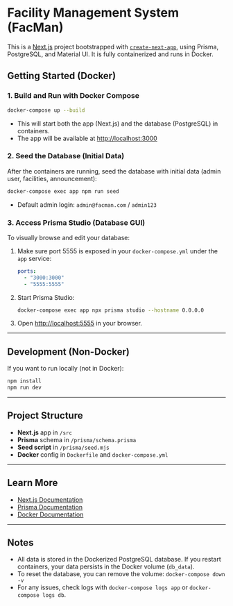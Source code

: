 # Facility Management System (FacMan)

This is a [Next.js](https://nextjs.org) project bootstrapped with [`create-next-app`](https://nextjs.org/docs/app/api-reference/cli/create-next-app), using Prisma, PostgreSQL, and Material UI. It is fully containerized and runs in Docker.

## Getting Started (Docker)

### 1. Build and Run with Docker Compose

```bash
docker-compose up --build
```
- This will start both the app (Next.js) and the database (PostgreSQL) in containers.
- The app will be available at [http://localhost:3000](http://localhost:3000)

### 2. Seed the Database (Initial Data)
After the containers are running, seed the database with initial data (admin user, facilities, announcement):

```bash
docker-compose exec app npm run seed
```
- Default admin login: `admin@facman.com` / `admin123`

### 3. Access Prisma Studio (Database GUI)
To visually browse and edit your database:

1. Make sure port 5555 is exposed in your `docker-compose.yml` under the `app` service:
   ```yaml
   ports:
     - "3000:3000"
     - "5555:5555"
   ```
2. Start Prisma Studio:
   ```bash
   docker-compose exec app npx prisma studio --hostname 0.0.0.0
   ```
3. Open [http://localhost:5555](http://localhost:5555) in your browser.

---

## Development (Non-Docker)
If you want to run locally (not in Docker):

```bash
npm install
npm run dev
```

---

## Project Structure
- **Next.js** app in `/src`
- **Prisma** schema in `/prisma/schema.prisma`
- **Seed script** in `/prisma/seed.mjs`
- **Docker** config in `Dockerfile` and `docker-compose.yml`

---

## Learn More
- [Next.js Documentation](https://nextjs.org/docs)
- [Prisma Documentation](https://www.prisma.io/docs/)
- [Docker Documentation](https://docs.docker.com/)

---

## Notes
- All data is stored in the Dockerized PostgreSQL database. If you restart containers, your data persists in the Docker volume (`db_data`).
- To reset the database, you can remove the volume: `docker-compose down -v`
- For any issues, check logs with `docker-compose logs app` or `docker-compose logs db`.
